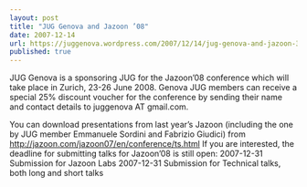 ```yaml
---
layout: post
title: "JUG Genova and Jazoon ’08"
date: 2007-12-14
url: https://juggenova.wordpress.com/2007/12/14/jug-genova-and-jazoon-3908/
published: true 
---
```


JUG Genova is a sponsoring JUG for the Jazoon’08 conference which will take place in Zurich, 23-26 June 2008. Genova JUG members can receive a special 25% discount voucher for the conference by sending their name and contact details to juggenova AT gmail.com. 

You can download presentations from last year’s Jazoon (including the one by JUG member Emmanuele Sordini and Fabrizio Giudici) from http://jazoon.com/jazoon07/en/conference/ts.html If you are interested, the deadline for submitting talks for Jazoon’08 is still open: 2007-12-31 Submission for Jazoon Labs 2007-12-31 Submission for Technical talks, both long and short talks 
